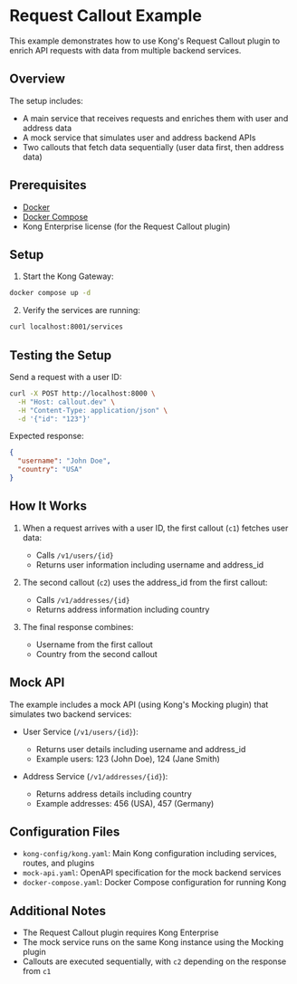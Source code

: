 # Request Callout Example

This example demonstrates how to use Kong's Request Callout plugin to enrich API requests with data from multiple backend services.

## Overview

The setup includes:
- A main service that receives requests and enriches them with user and address data
- A mock service that simulates user and address backend APIs
- Two callouts that fetch data sequentially (user data first, then address data)

## Prerequisites

- [Docker](https://docs.docker.com/get-docker/)
- [Docker Compose](https://docs.docker.com/compose/install/)
- Kong Enterprise license (for the Request Callout plugin)

## Setup

1. Start the Kong Gateway:
```sh
docker compose up -d
```

2. Verify the services are running:
```sh
curl localhost:8001/services
```

## Testing the Setup

Send a request with a user ID:

```sh
curl -X POST http://localhost:8000 \
  -H "Host: callout.dev" \
  -H "Content-Type: application/json" \
  -d '{"id": "123"}'
```

Expected response:
```json
{
  "username": "John Doe",
  "country": "USA"
}
```

## How It Works

1. When a request arrives with a user ID, the first callout (`c1`) fetches user data:
   - Calls `/v1/users/{id}`
   - Returns user information including username and address_id

2. The second callout (`c2`) uses the address_id from the first callout:
   - Calls `/v1/addresses/{id}`
   - Returns address information including country

3. The final response combines:
   - Username from the first callout
   - Country from the second callout

## Mock API

The example includes a mock API (using Kong's Mocking plugin) that simulates two backend services:

- User Service (`/v1/users/{id}`):
  - Returns user details including username and address_id
  - Example users: 123 (John Doe), 124 (Jane Smith)

- Address Service (`/v1/addresses/{id}`):
  - Returns address details including country
  - Example addresses: 456 (USA), 457 (Germany)

## Configuration Files

- `kong-config/kong.yaml`: Main Kong configuration including services, routes, and plugins
- `mock-api.yaml`: OpenAPI specification for the mock backend services
- `docker-compose.yaml`: Docker Compose configuration for running Kong

## Additional Notes

- The Request Callout plugin requires Kong Enterprise
- The mock service runs on the same Kong instance using the Mocking plugin
- Callouts are executed sequentially, with `c2` depending on the response from `c1`